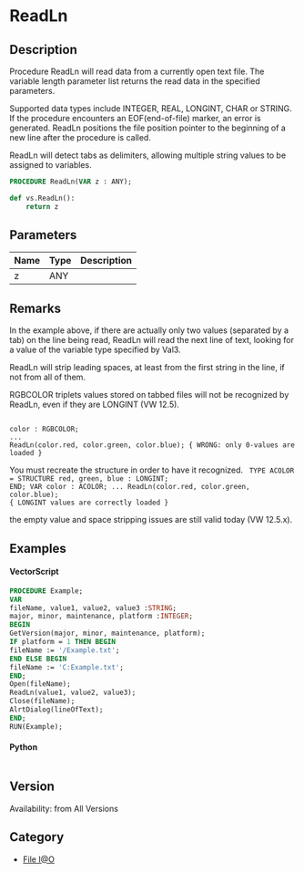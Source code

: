 # ReadLn

## Description
Procedure ReadLn will read data from a currently open text file. The variable length parameter list returns the read data in the specified parameters.

Supported data types include INTEGER, REAL, LONGINT, CHAR or STRING. If the procedure encounters an EOF(end-of-file) marker, an error is generated. ReadLn positions the file position pointer to the beginning of a new line after the procedure is called.

ReadLn will detect tabs as delimiters, allowing multiple string values to be assigned to variables.

```pascal
PROCEDURE ReadLn(VAR z : ANY);
```

```python
def vs.ReadLn():
    return z
```

## Parameters
|Name|Type|Description|
|---|---|---|
|z|ANY|   |

## Remarks
In the example above, if there are actually only two values (separated by a tab) on the line being read, ReadLn will read the next line of text, looking for a value of the variable type specified by Val3.



ReadLn will strip leading spaces, at least from the first string in the line, if not from all of them.



RGBCOLOR triplets values stored on tabbed files will not be recognized by ReadLn, even if they are LONGINT (VW 12.5).

<code lang="pas">
color : RGBCOLOR;
...
ReadLn(color.red, color.green, color.blue); { WRONG: only 0-values are loaded }
</code>

You must recreate the structure in order to have it recognized.
<code lang="pas">
TYPE
ACOLOR = STRUCTURE
red, green, blue : LONGINT;
END;
VAR
color : ACOLOR;
...
ReadLn(color.red, color.green, color.blue); { LONGINT values are correctly loaded }
</code>


the empty value and space stripping issues are still valid today (VW 12.5.x).

## Examples
#### VectorScript ####
```pascal
PROCEDURE Example;
VAR
fileName, value1, value2, value3 :STRING; 
major, minor, maintenance, platform :INTEGER;
BEGIN
GetVersion(major, minor, maintenance, platform);
IF platform = 1 THEN BEGIN
fileName := '/Example.txt';
END ELSE BEGIN
fileName := 'C:Example.txt';
END;
Open(fileName);
ReadLn(value1, value2, value3);
Close(fileName);
AlrtDialog(lineOfText);
END;
RUN(Example);
```
#### Python ####
```python

```

## Version
Availability: from All Versions

## Category
* [File I@O](../Categories/File%20IO.md)
